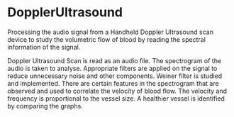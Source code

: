 # DopplerUltrasound
Processing the audio signal from a Handheld Doppler Ultrasound scan device to study the volumetric flow of blood by reading the spectral information of the signal.

Doppler Ultrasound Scan is read as an audio file. 
The spectrogram of the audio is taken to analyse. 
Appropriate filters are applied on the signal to reduce unnecessary noise and other components. 
Weiner filter is studied and implemented. 
There are certain features in the spectrogram that are observed and used to correlate the velocity of blood flow. 
The velocity and frequency is proportional to the vessel size. 
A healthier vessel is identified by comparing the graphs. 



